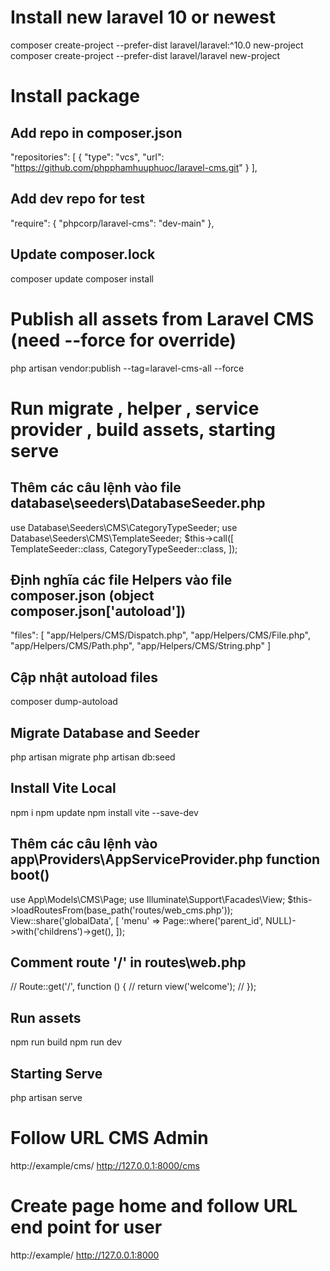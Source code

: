 # Install new laravel 10 or newest
composer create-project --prefer-dist laravel/laravel:^10.0 new-project
composer create-project --prefer-dist laravel/laravel new-project
# Install package
## Add repo in composer.json
"repositories": [
    {
        "type": "vcs",
        "url": "https://github.com/phpphamhuuphuoc/laravel-cms.git"
    }
],
## Add dev repo for test
"require": {
    "phpcorp/laravel-cms": "dev-main"
},
## Update composer.lock
composer update
composer install
# Publish all assets from Laravel CMS (need --force for override)
php artisan vendor:publish --tag=laravel-cms-all --force
# Run migrate , helper , service provider , build assets, starting serve
## Thêm các câu lệnh vào file database\seeders\DatabaseSeeder.php
use Database\Seeders\CMS\CategoryTypeSeeder;
use Database\Seeders\CMS\TemplateSeeder;
$this->call([
    TemplateSeeder::class,
    CategoryTypeSeeder::class,
]);


## Định nghĩa các file Helpers vào file composer.json (object composer.json['autoload'])
"files": [
    "app/Helpers/CMS/Dispatch.php",
    "app/Helpers/CMS/File.php",
    "app/Helpers/CMS/Path.php",
    "app/Helpers/CMS/String.php"
]

## Cập nhật autoload files
composer dump-autoload

## Migrate Database and Seeder
php artisan migrate
php artisan db:seed

## Install Vite Local
npm i 
npm update
npm install vite --save-dev

## Thêm các câu lệnh vào app\Providers\AppServiceProvider.php function boot()
use App\Models\CMS\Page;
use Illuminate\Support\Facades\View;
$this->loadRoutesFrom(base_path('routes/web_cms.php'));
View::share('globalData', [
    'menu' => Page::where('parent_id', NULL)->with('childrens')->get(),
]);

## Comment route '/' in routes\web.php
// Route::get('/', function () {
//     return view('welcome');
// });

## Run assets
npm run build
npm run dev

## Starting Serve
php artisan serve

# Follow URL CMS Admin
http://example/cms/
http://127.0.0.1:8000/cms

# Create page home and follow URL end point for user
http://example/
http://127.0.0.1:8000
